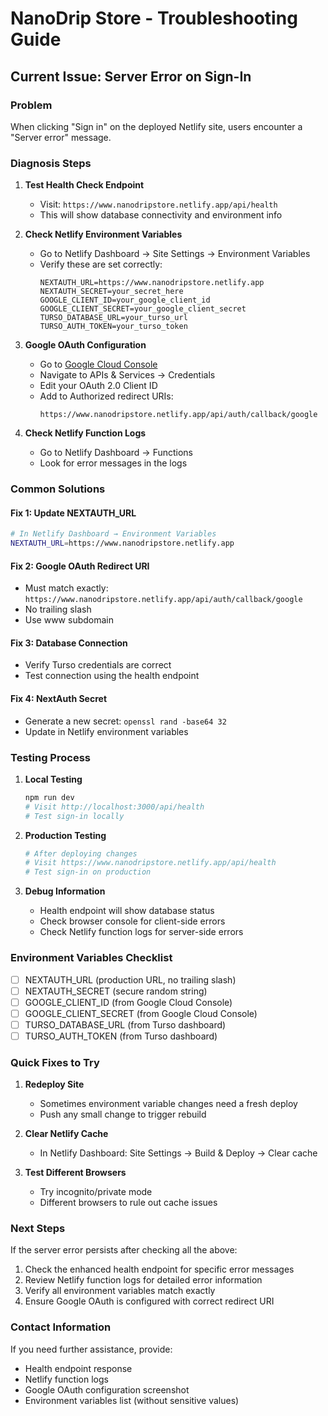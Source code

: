 # NanoDrip Store - Troubleshooting Guide

## Current Issue: Server Error on Sign-In

### Problem
When clicking "Sign in" on the deployed Netlify site, users encounter a "Server error" message.

### Diagnosis Steps

1. **Test Health Check Endpoint**
   - Visit: `https://www.nanodripstore.netlify.app/api/health`
   - This will show database connectivity and environment info

2. **Check Netlify Environment Variables**
   - Go to Netlify Dashboard → Site Settings → Environment Variables
   - Verify these are set correctly:
     ```
     NEXTAUTH_URL=https://www.nanodripstore.netlify.app
     NEXTAUTH_SECRET=your_secret_here
     GOOGLE_CLIENT_ID=your_google_client_id
     GOOGLE_CLIENT_SECRET=your_google_client_secret
     TURSO_DATABASE_URL=your_turso_url
     TURSO_AUTH_TOKEN=your_turso_token
     ```

3. **Google OAuth Configuration**
   - Go to [Google Cloud Console](https://console.cloud.google.com/)
   - Navigate to APIs & Services → Credentials
   - Edit your OAuth 2.0 Client ID
   - Add to Authorized redirect URIs:
     ```
     https://www.nanodripstore.netlify.app/api/auth/callback/google
     ```

4. **Check Netlify Function Logs**
   - Go to Netlify Dashboard → Functions
   - Look for error messages in the logs

### Common Solutions

#### Fix 1: Update NEXTAUTH_URL
```bash
# In Netlify Dashboard → Environment Variables
NEXTAUTH_URL=https://www.nanodripstore.netlify.app
```

#### Fix 2: Google OAuth Redirect URI
- Must match exactly: `https://www.nanodripstore.netlify.app/api/auth/callback/google`
- No trailing slash
- Use www subdomain

#### Fix 3: Database Connection
- Verify Turso credentials are correct
- Test connection using the health endpoint

#### Fix 4: NextAuth Secret
- Generate a new secret: `openssl rand -base64 32`
- Update in Netlify environment variables

### Testing Process

1. **Local Testing**
   ```bash
   npm run dev
   # Visit http://localhost:3000/api/health
   # Test sign-in locally
   ```

2. **Production Testing**
   ```bash
   # After deploying changes
   # Visit https://www.nanodripstore.netlify.app/api/health
   # Test sign-in on production
   ```

3. **Debug Information**
   - Health endpoint will show database status
   - Check browser console for client-side errors
   - Check Netlify function logs for server-side errors

### Environment Variables Checklist

- [ ] NEXTAUTH_URL (production URL, no trailing slash)
- [ ] NEXTAUTH_SECRET (secure random string)
- [ ] GOOGLE_CLIENT_ID (from Google Cloud Console)
- [ ] GOOGLE_CLIENT_SECRET (from Google Cloud Console)
- [ ] TURSO_DATABASE_URL (from Turso dashboard)
- [ ] TURSO_AUTH_TOKEN (from Turso dashboard)

### Quick Fixes to Try

1. **Redeploy Site**
   - Sometimes environment variable changes need a fresh deploy
   - Push any small change to trigger rebuild

2. **Clear Netlify Cache**
   - In Netlify Dashboard: Site Settings → Build & Deploy → Clear cache

3. **Test Different Browsers**
   - Try incognito/private mode
   - Different browsers to rule out cache issues

### Next Steps

If the server error persists after checking all the above:

1. Check the enhanced health endpoint for specific error messages
2. Review Netlify function logs for detailed error information
3. Verify all environment variables match exactly
4. Ensure Google OAuth is configured with correct redirect URI

### Contact Information

If you need further assistance, provide:
- Health endpoint response
- Netlify function logs
- Google OAuth configuration screenshot
- Environment variables list (without sensitive values)

